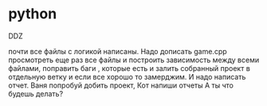 # python
DDZ

почти все файлы с логикой написаны. Надо дописать game.cpp просмотреть еще раз все файлы и построить зависимость между всеми файлами, поправить баги , которые есть и  залить собранный проект в отдельную ветку и если все хорошо то замерджим. И надо написать отчет. Ваня попробуй добить проект, Кот напиши отчеты
А ты что будешь делать?


